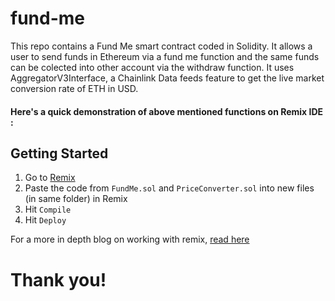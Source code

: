 # fund-me

This repo contains a Fund Me smart contract coded in Solidity. It allows a user to send funds in Ethereum via a fund me function and the same funds can be colected into other account via the withdraw function.
It uses AggregatorV3Interface, a Chainlink Data feeds feature to get the live market conversion rate of ETH in USD. 


#### Here's a quick demonstration of above mentioned functions on Remix IDE :


## Getting Started

1. Go to [Remix](https://remix.ethereum.org/)
2. Paste the code from `FundMe.sol` and `PriceConverter.sol` into new files (in same folder) in Remix
3. Hit `Compile`
4. Hit `Deploy`

For a more in depth blog on working with remix, [read here](https://docs.chain.link/docs/deploy-your-first-contract/)

# Thank you!
